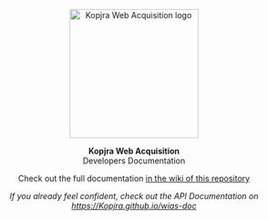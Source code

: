 <p align="center">
  <img src="https://s3-eu-west-1.amazonaws.com/kopjra-public/wias/logo.png" alt="Kopjra Web Acquisition logo" width="226">
</p>

<p align="center"><strong>Kopjra Web Acquisition</strong><br />Developers Documentation</p>

<p align="center">Check out the full documentation <a href="https://github.com/Kopjra/wias-doc/wiki">in the wiki of this repository</a></p>

<p align="center"><em>If you already feel confident, check out the API Documentation on <a href="https://Kopjra.github.io/wias-doc">https://Kopjra.github.io/wias-doc</a></em></p>

